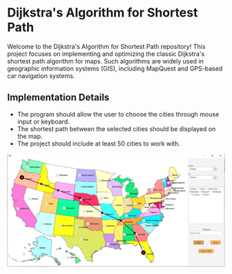 <h1>Dijkstra's Algorithm for Shortest Path</h1>
  <p>Welcome to the Dijkstra's Algorithm for Shortest Path repository! This project focuses on implementing and optimizing the classic Dijkstra's shortest path algorithm for maps. Such algorithms are widely used in geographic information systems (GIS), including MapQuest and GPS-based car navigation systems.</p>

  <h2>Implementation Details</h2>
  <ul>
    <li>The program should allow the user to choose the cities through mouse input or keyboard.</li>
    <li>The shortest path between the selected cities should be displayed on the map.</li>
    <li>The project should include at least 50 cities to work with.</li>
  </ul>

  <img src="screenshots/GUI.PNG" alt="GUI" width="600" style="margin-right: 10px;">
